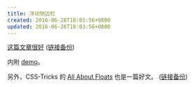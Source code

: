 ```yaml
---
title: 浮动侧边栏
created: 2016-06-26T18:03:56+0800
updated: 2016-06-26T18:03:56+0800
---
```



[这篇文章很好](http://www.pixelbind.com/make-a-div-stick-when-you-scroll/) ([链接备份](https://web.archive.org/web/20220925043633/https://pixelbind.com/80-make-a-div-stick-when-you-scroll/))

内附 [demo](http://www.pixelbind.com/examples/stick-a-div/2/)。

另外，CSS-Tricks 的 [All About Floats](https://css-tricks.com/all-about-floats/) 也是一篇好文。 ([链接备份](https://web.archive.org/web/20230225002117/https://css-tricks.com/all-about-floats/))
